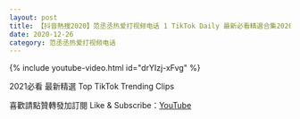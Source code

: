 ```yaml
---
layout: post
title: 【抖音熱搜2020】范丞丞热爱打视频电话 1 TikTok Daily 最新必看精選合集2020 12 26
date: 2020-12-26
category: 范丞丞热爱打视频电话
---
```


{% include youtube-video.html id="drYIzj-xFvg" %}

2021必看 最新精選 Top TikTok Trending Clips

喜歡請點贊轉發加訂閱 Like & Subscribe：[YouTube](https://www.youtube.com/channel/UCAoR7VcanIPd04uEq_GIylA/videos)

